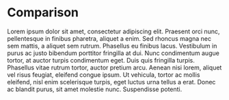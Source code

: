 # Comparison

Lorem ipsum dolor sit amet, consectetur adipiscing elit. Praesent orci nunc, pellentesque in finibus pharetra, aliquet a enim. Sed rhoncus magna nec sem mattis, a aliquet sem rutrum. Phasellus eu finibus lacus. Vestibulum in purus ac justo bibendum porttitor fringilla at dui. Nunc condimentum augue tortor, at auctor turpis condimentum eget. Duis quis fringilla turpis. Phasellus vitae rutrum tortor, auctor pretium arcu. Aenean nisi lorem, aliquet vel risus feugiat, eleifend congue ipsum. Ut vehicula, tortor ac mollis eleifend, nisl enim scelerisque turpis, eget luctus urna tellus a erat. Donec ac blandit purus, sit amet molestie nunc. Suspendisse potenti.